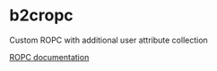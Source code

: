 # b2cropc
Custom ROPC with additional user attribute collection

[ROPC documentation](https://docs.microsoft.com/en-us/azure/active-directory-b2c/ropc-custom?tabs=app-reg-ga)



